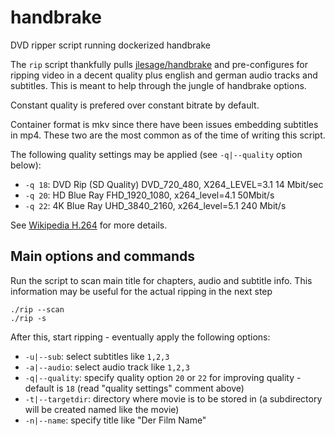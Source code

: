 # handbrake
DVD ripper script running dockerized handbrake

The `rip` script thankfully pulls [jlesage/handbrake][] and pre-configures for ripping video in a decent quality plus english and german audio tracks and subtitles. This is meant to help through the jungle of handbrake options.

Constant quality is prefered over constant bitrate by default.

Container format is mkv since there have been issues embedding subtitles in mp4. These two are the most common as of the time of writing this script.

The following quality settings may be applied (see `-q|--quality` option below):

* `-q 18`: DVD Rip (SD Quality) DVD_720_480, X264_LEVEL=3.1 14 Mbit/sec
* `-q 20`: HD Blue Ray FHD_1920_1080, x264_level=4.1 50Mbit/s
* `-q 22`: 4K Blue Ray UHD_3840_2160, x264_level=5.1 240 Mbit/s

See [Wikipedia H.264][] for more details.


Main options and commands
-------------------------

Run the script to scan main title for chapters, audio and subtitle info. This information may be useful for the actual ripping in the next step

	./rip --scan
	./rip -s

After this, start ripping - eventually apply the following options:

* `-u|--sub`: select subtitles like `1,2,3` 
* `-a|--audio`: select audio track like `1,2,3` 
* `-q|--quality`: specify quality option `20` or `22` for improving quality - default is `18` (read "quality settings" comment above)
* `-t|--targetdir`: directory where movie is to be stored in (a subdirectory will be created named like the movie)
* `-n|--name`: specify title like "Der Film Name" 


[jlesage/handbrake]: https://github.com/jlesage/docker-handbrake
[Wikipedia H.264]: https://de.wikipedia.org/wiki/H.264#Level
